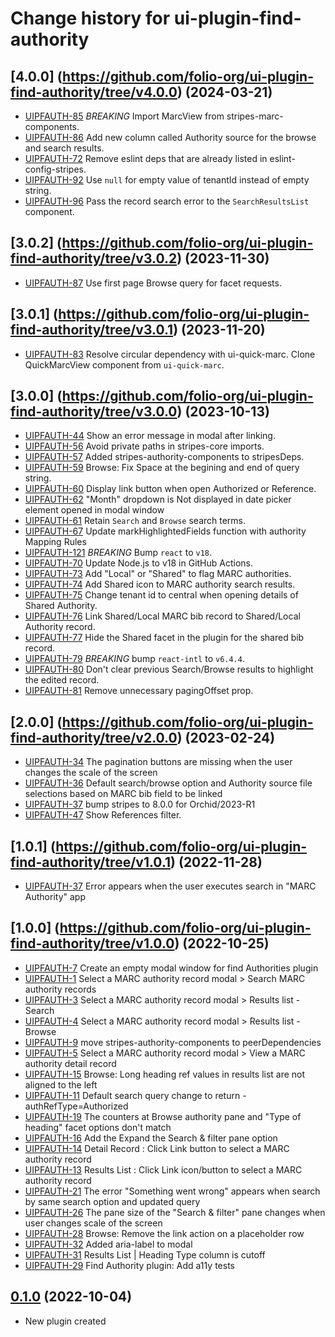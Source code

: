 # Change history for ui-plugin-find-authority

## [4.0.0] (https://github.com/folio-org/ui-plugin-find-authority/tree/v4.0.0) (2024-03-21)

* [UIPFAUTH-85](https://issues.folio.org/browse/UIPFAUTH-85) *BREAKING* Import MarcView from stripes-marc-components.
* [UIPFAUTH-86](https://issues.folio.org/browse/UIPFAUTH-86) Add new column called Authority source for the browse and search results.
* [UIPFAUTH-72](https://issues.folio.org/browse/UIPFAUTH-72) Remove eslint deps that are already listed in eslint-config-stripes.
* [UIPFAUTH-92](https://issues.folio.org/browse/UIPFAUTH-92) Use `null` for empty value of tenantId instead of empty string.
* [UIPFAUTH-96](https://issues.folio.org/browse/UIPFAUTH-96) Pass the record search error to the `SearchResultsList` component.

## [3.0.2] (https://github.com/folio-org/ui-plugin-find-authority/tree/v3.0.2) (2023-11-30)

* [UIPFAUTH-87](https://issues.folio.org/browse/UIPFAUTH-87) Use first page Browse query for facet requests.

## [3.0.1] (https://github.com/folio-org/ui-plugin-find-authority/tree/v3.0.1) (2023-11-20)

* [UIPFAUTH-83](https://issues.folio.org/browse/UIPFAUTH-83) Resolve circular dependency with ui-quick-marc. Clone QuickMarcView component from `ui-quick-marc`.

## [3.0.0] (https://github.com/folio-org/ui-plugin-find-authority/tree/v3.0.0) (2023-10-13)

* [UIPFAUTH-44](https://issues.folio.org/browse/UIPFAUTH-44) Show an error message in modal after linking.
* [UIPFAUTH-56](https://issues.folio.org/browse/UIPFAUTH-56) Avoid private paths in stripes-core imports.
* [UIPFAUTH-57](https://issues.folio.org/browse/UIPFAUTH-57) Added stripes-authority-components to stripesDeps.
* [UIPFAUTH-59](https://issues.folio.org/browse/UIPFAUTH-59) Browse: Fix Space at the begining and end of query string.
* [UIPFAUTH-60](https://issues.folio.org/browse/UIPFAUTH-60) Display link button when open Authorized or Reference.
* [UIPFAUTH-62](https://issues.folio.org/browse/UIPFAUTH-62) "Month" dropdown is Not displayed in date picker element opened in modal window
* [UIPFAUTH-61](https://issues.folio.org/browse/UIPFAUTH-61) Retain `Search` and `Browse` search terms.
* [UIPFAUTH-67](https://issues.folio.org/browse/UIPFAUTH-67) Update markHighlightedFields function with authority Mapping Rules
* [UIPFAUTH-121](https://issues.folio.org/browse/UIPFAUTH-121) *BREAKING* Bump `react` to `v18`.
* [UIPFAUTH-70](https://issues.folio.org/browse/UIPFAUTH-70) Update Node.js to v18 in GitHub Actions.
* [UIPFAUTH-73](https://issues.folio.org/browse/UIPFAUTH-73) Add "Local" or "Shared" to flag MARC authorities.
* [UIPFAUTH-74](https://issues.folio.org/browse/UIPFAUTH-74) Add Shared icon to MARC authority search results.
* [UIPFAUTH-75](https://issues.folio.org/browse/UIPFAUTH-75) Change tenant id to central when opening details of Shared Authority.
* [UIPFAUTH-76](https://issues.folio.org/browse/UIPFAUTH-76) Link Shared/Local MARC bib record to Shared/Local Authority record.
* [UIPFAUTH-77](https://issues.folio.org/browse/UIPFAUTH-77) Hide the Shared facet in the plugin for the shared bib record.
* [UIPFAUTH-79](https://issues.folio.org/browse/UIPFAUTH-79) *BREAKING* bump `react-intl` to `v6.4.4`.
* [UIPFAUTH-80](https://issues.folio.org/browse/UIPFAUTH-80) Don't clear previous Search/Browse results to highlight the edited record.
* [UIPFAUTH-81](https://issues.folio.org/browse/UIPFAUTH-81) Remove unnecessary pagingOffset prop.

## [2.0.0] (https://github.com/folio-org/ui-plugin-find-authority/tree/v2.0.0) (2023-02-24)

* [UIPFAUTH-34](https://issues.folio.org/browse/UIPFAUTH-34) The pagination buttons are missing when the user changes the scale of the screen
* [UIPFAUTH-36](https://issues.folio.org/browse/UIPFAUTH-36) Default search/browse option and Authority source file selections based on MARC bib field to be linked
* [UIPFAUTH-37](https://issues.folio.org/browse/UIPFAUTH-37) bump stripes to 8.0.0 for Orchid/2023-R1
* [UIPFAUTH-47](https://issues.folio.org/browse/UIPFAUTH-47) Show References filter.

## [1.0.1] (https://github.com/folio-org/ui-plugin-find-authority/tree/v1.0.1) (2022-11-28)

* [UIPFAUTH-37](https://issues.folio.org/browse/UIPFAUTH-37) Error appears when the user executes search in "MARC Authority" app

## [1.0.0] (https://github.com/folio-org/ui-plugin-find-authority/tree/v1.0.0) (2022-10-25)

* [UIPFAUTH-7](https://issues.folio.org/browse/UIPFAUTH-7) Create an empty modal window for find Authorities plugin
* [UIPFAUTH-1](https://issues.folio.org/browse/UIPFAUTH-1) Select a MARC authority record modal > Search MARC authority records
* [UIPFAUTH-3](https://issues.folio.org/browse/UIPFAUTH-3) Select a MARC authority record modal > Results list - Search
* [UIPFAUTH-4](https://issues.folio.org/browse/UIPFAUTH-4) Select a MARC authority record modal > Results list - Browse
* [UIPFAUTH-9](https://issues.folio.org/browse/UIPFAUTH-9) move stripes-authority-components to peerDependencies
* [UIPFAUTH-5](https://issues.folio.org/browse/UIPFAUTH-5) Select a MARC authority record modal > View a MARC authority detail record
* [UIPFAUTH-15](https://issues.folio.org/browse/UIPFAUTH-15) Browse: Long heading ref values in results list are not aligned to the left
* [UIPFAUTH-11](https://issues.folio.org/browse/UIPFAUTH-11) Default search query change to return - authRefType=Authorized
* [UIPFAUTH-19](https://issues.folio.org/browse/UIPFAUTH-19) The counters at Browse authority pane and "Type of heading" facet options don't match
* [UIPFAUTH-16](https://issues.folio.org/browse/UIPFAUTH-16) Add the Expand the Search & filter pane option
* [UIPFAUTH-14](https://issues.folio.org/browse/UIPFAUTH-14) Detail Record : Click Link button to select a MARC authority record
* [UIPFAUTH-13](https://issues.folio.org/browse/UIPFAUTH-13) Results List : Click Link icon/button to select a MARC authority record
* [UIPFAUTH-21](https://issues.folio.org/browse/UIPFAUTH-21) The error "Something went wrong" appears when search by same search option and updated query
* [UIPFAUTH-26](https://issues.folio.org/browse/UIPFAUTH-26) The pane size of the "Search & filter" pane changes when user changes scale of the screen
* [UIPFAUTH-28](https://issues.folio.org/browse/UIPFAUTH-28) Browse: Remove the link action on a placeholder row
* [UIPFAUTH-32](https://issues.folio.org/browse/UIPFAUTH-32) Added aria-label to modal
* [UIPFAUTH-31](https://issues.folio.org/browse/UIPFAUTH-31) Results List | Heading Type column is cutoff
* [UIPFAUTH-29](https://issues.folio.org/browse/UIPFAUTH-29) Find Authority plugin: Add a11y tests

## [0.1.0](https://github.com/folio-org/ui-plugin-find-authority/tree/v0.1.0) (2022-10-04)

 - New plugin created

